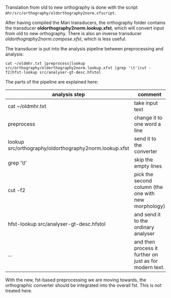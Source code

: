 Translation from old to new orthography is done with the script 
`mhr/src/orthography/oldorthography2norm.xfscript`.

After having compiled the Mari transducers, the orthography folder contains
the transducer **oldorthography2norm.lookup.xfst**, which will convert
input from old to new orthography. There is also an inverse transducer
*oldorthography2norm.compose.xfst*, which is less useful.

The transducer is put into the analysis pipeline between preprocessing 
and analysis:

`cat ~/oldmhr.txt |preprocess|lookup src/orthography/oldorthography2norm.lookup.xfst |grep '\t'|cut -f2|hfst-lookup src/analyser-gt-desc.hfstol`

The parts of the pipeline are explained here:

|   analysis step | comment
| --- | --- 
|  cat ~/oldmhr.txt | take input text
|  preprocess | change it to one word a line
|  lookup src/orthography/oldorthography2norm.lookup.xfst | send it to the converter
|  grep '\t' | skip the empty lines
|  cut -f2 | pick the second column (the one with new morphology)
|  hfst-lookup src/analyser-gt-desc.hfstol | and send it to the ordinary analyser
|  ... | and then process it further on just as for modern text.

With the new, fst-based preprocessing we are moving towards, the 
orthographic converter should be integrated into the overall fst.
This is not treated here.
